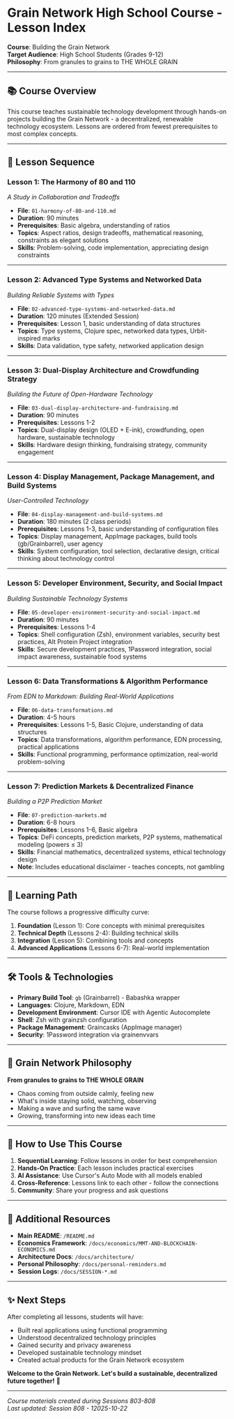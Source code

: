 # Grain Network High School Course - Lesson Index

**Course**: Building the Grain Network  
**Target Audience**: High School Students (Grades 9-12)  
**Philosophy**: From granules to grains to THE WHOLE GRAIN

---

## 📚 Course Overview

This course teaches sustainable technology development through hands-on projects building the Grain Network - a decentralized, renewable technology ecosystem. Lessons are ordered from fewest prerequisites to most complex concepts.

---

## 🎯 Lesson Sequence

### **Lesson 1: The Harmony of 80 and 110**
*A Study in Collaboration and Tradeoffs*

- **File**: `01-harmony-of-80-and-110.md`
- **Duration**: 90 minutes
- **Prerequisites**: Basic algebra, understanding of ratios
- **Topics**: Aspect ratios, design tradeoffs, mathematical reasoning, constraints as elegant solutions
- **Skills**: Problem-solving, code implementation, appreciating design constraints

---

### **Lesson 2: Advanced Type Systems and Networked Data**
*Building Reliable Systems with Types*

- **File**: `02-advanced-type-systems-and-networked-data.md`
- **Duration**: 120 minutes (Extended Session)
- **Prerequisites**: Lesson 1, basic understanding of data structures
- **Topics**: Type systems, Clojure spec, networked data types, Urbit-inspired marks
- **Skills**: Data validation, type safety, networked application design

---

### **Lesson 3: Dual-Display Architecture and Crowdfunding Strategy**
*Building the Future of Open-Hardware Technology*

- **File**: `03-dual-display-architecture-and-fundraising.md`
- **Duration**: 90 minutes
- **Prerequisites**: Lessons 1-2
- **Topics**: Dual-display design (OLED + E-ink), crowdfunding, open hardware, sustainable technology
- **Skills**: Hardware design thinking, fundraising strategy, community engagement

---

### **Lesson 4: Display Management, Package Management, and Build Systems**
*User-Controlled Technology*

- **File**: `04-display-management-and-build-systems.md`
- **Duration**: 180 minutes (2 class periods)
- **Prerequisites**: Lessons 1-3, basic understanding of configuration files
- **Topics**: Display management, AppImage packages, build tools (gb/Grainbarrel), user agency
- **Skills**: System configuration, tool selection, declarative design, critical thinking about technology control

---

### **Lesson 5: Developer Environment, Security, and Social Impact**
*Building Sustainable Technology Systems*

- **File**: `05-developer-environment-security-and-social-impact.md`
- **Duration**: 90 minutes
- **Prerequisites**: Lessons 1-4
- **Topics**: Shell configuration (Zsh), environment variables, security best practices, Alt Protein Project integration
- **Skills**: Secure development practices, 1Password integration, social impact awareness, sustainable food systems

---

### **Lesson 6: Data Transformations & Algorithm Performance**
*From EDN to Markdown: Building Real-World Applications*

- **File**: `06-data-transformations.md`
- **Duration**: 4-5 hours
- **Prerequisites**: Lessons 1-5, Basic Clojure, understanding of data structures
- **Topics**: Data transformations, algorithm performance, EDN processing, practical applications
- **Skills**: Functional programming, performance optimization, real-world problem-solving

---

### **Lesson 7: Prediction Markets & Decentralized Finance**
*Building a P2P Prediction Market*

- **File**: `07-prediction-markets.md`
- **Duration**: 6-8 hours
- **Prerequisites**: Lessons 1-6, Basic algebra
- **Topics**: DeFi concepts, prediction markets, P2P systems, mathematical modeling (powers ≤ 3)
- **Skills**: Financial mathematics, decentralized systems, ethical technology design
- **Note**: Includes educational disclaimer - teaches concepts, not gambling

---

## 🌾 Learning Path

The course follows a progressive difficulty curve:

1. **Foundation** (Lesson 1): Core concepts with minimal prerequisites
2. **Technical Depth** (Lessons 2-4): Building technical skills
3. **Integration** (Lesson 5): Combining tools and concepts
4. **Advanced Applications** (Lessons 6-7): Real-world implementation

---

## 🛠️ Tools & Technologies

- **Primary Build Tool**: `gb` (Grainbarrel) - Babashka wrapper
- **Languages**: Clojure, Markdown, EDN
- **Development Environment**: Cursor IDE with Agentic Autocomplete
- **Shell**: Zsh with grainzsh configuration
- **Package Management**: Graincasks (AppImage manager)
- **Security**: 1Password integration via grainenvvars

---

## 🌱 Grain Network Philosophy

**From granules to grains to THE WHOLE GRAIN**

- Chaos coming from outside calmly, feeling new
- What's inside staying solid, watching, observing
- Making a wave and surfing the same wave
- Growing, transforming into new ideas each time

---

## 📖 How to Use This Course

1. **Sequential Learning**: Follow lessons in order for best comprehension
2. **Hands-On Practice**: Each lesson includes practical exercises
3. **AI Assistance**: Use Cursor's Auto Mode with all models enabled
4. **Cross-Reference**: Lessons link to each other - follow the connections
5. **Community**: Share your progress and ask questions

---

## 🔗 Additional Resources

- **Main README**: `/README.md`
- **Economics Framework**: `/docs/economics/MMT-AND-BLOCKCHAIN-ECONOMICS.md`
- **Architecture Docs**: `/docs/architecture/`
- **Personal Philosophy**: `/docs/personal-reminders.md`
- **Session Logs**: `/docs/SESSION-*.md`

---

## ✨ Next Steps

After completing all lessons, students will have:

- Built real applications using functional programming
- Understood decentralized technology principles
- Gained security and privacy awareness
- Developed sustainable technology mindset
- Created actual products for the Grain Network ecosystem

**Welcome to the Grain Network. Let's build a sustainable, decentralized future together!** 🌾

---

*Course materials created during Sessions 803-808*  
*Last updated: Session 808 - 12025-10-22*

